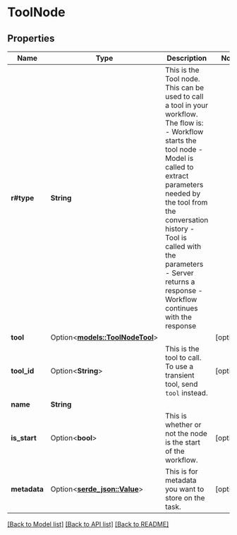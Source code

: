 # ToolNode

## Properties

Name | Type | Description | Notes
------------ | ------------- | ------------- | -------------
**r#type** | **String** | This is the Tool node. This can be used to call a tool in your workflow.  The flow is: - Workflow starts the tool node - Model is called to extract parameters needed by the tool from the conversation history - Tool is called with the parameters - Server returns a response - Workflow continues with the response | 
**tool** | Option<[**models::ToolNodeTool**](ToolNode_tool.md)> |  | [optional]
**tool_id** | Option<**String**> | This is the tool to call. To use a transient tool, send `tool` instead. | [optional]
**name** | **String** |  | 
**is_start** | Option<**bool**> | This is whether or not the node is the start of the workflow. | [optional]
**metadata** | Option<[**serde_json::Value**](.md)> | This is for metadata you want to store on the task. | [optional]

[[Back to Model list]](../README.md#documentation-for-models) [[Back to API list]](../README.md#documentation-for-api-endpoints) [[Back to README]](../README.md)


